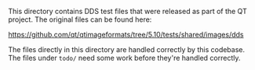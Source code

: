 This directory contains DDS test files that were released as part of the QT project. The original files can be found
here:

https://github.com/qt/qtimageformats/tree/5.10/tests/shared/images/dds

The files directly in this directory are handled correctly by this codebase. The files under `todo/` need some work
before they're handled correctly.